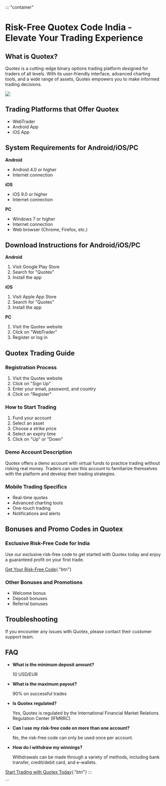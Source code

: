::: \"container\"
# Risk-Free Quotex Code India - Elevate Your Trading Experience

## What is Quotex?

Quotex is a cutting-edge binary options trading platform designed for
traders of all levels. With its user-friendly interface, advanced
charting tools, and a wide range of assets, Quotex empowers you to make
informed trading decisions.

[![](https://static.quotex.io/files/4_en/300_250.jpg)](https://traff.sbs/brokerqxlid)

## Trading Platforms that Offer Quotex

-   WebTrader
-   Android App
-   iOS App

## System Requirements for Android/iOS/PC

**Android**

-   Android 4.0 or higher
-   Internet connection

**iOS**

-   iOS 9.0 or higher
-   Internet connection

**PC**

-   Windows 7 or higher
-   Internet connection
-   Web browser (Chrome, Firefox, etc.)

## Download Instructions for Android/iOS/PC

**Android**

1.  Visit Google Play Store
2.  Search for "Quotex"
3.  Install the app

**iOS**

1.  Visit Apple App Store
2.  Search for "Quotex"
3.  Install the app

**PC**

1.  Visit the Quotex website
2.  Click on "WebTrader"
3.  Register or log in

## Quotex Trading Guide

### Registration Process

1.  Visit the Quotex website
2.  Click on "Sign Up"
3.  Enter your email, password, and country
4.  Click on "Register"

### How to Start Trading

1.  Fund your account
2.  Select an asset
3.  Choose a strike price
4.  Select an expiry time
5.  Click on "Up" or "Down"

### Demo Account Description

Quotex offers a demo account with virtual funds to practice trading
without risking real money. Traders can use this account to familiarize
themselves with the platform and develop their trading strategies.

### Mobile Trading Specifics

-   Real-time quotes
-   Advanced charting tools
-   One-touch trading
-   Notifications and alerts

## Bonuses and Promo Codes in Quotex

### Exclusive Risk-Free Code for India

Use our exclusive risk-free code to get started with Quotex today and
enjoy a guaranteed profit on your first trade.

[Get Your Risk-Free
Code](\%22https://traff.sbs/brokerqxsignup\%22){."btn"}

### Other Bonuses and Promotions

-   Welcome bonus
-   Deposit bonuses
-   Referral bonuses

## Troubleshooting

If you encounter any issues with Quotex, please contact their customer
support team.

## FAQ

-   **What is the minimum deposit amount?**

    10 USD/EUR

-   **What is the maximum payout?**

    90% on successful trades

-   **Is Quotex regulated?**

    Yes, Quotex is regulated by the International Financial Market
    Relations Regulation Center (IFMRRC)

-   **Can I use my risk-free code on more than one account?**

    No, the risk-free code can only be used once per account.

-   **How do I withdraw my winnings?**

    Withdrawals can be made through a variety of methods, including bank
    transfer, credit/debit card, and e-wallets.

[Start Trading with Quotex
Today](\%22https://traff.sbs/brokerqxsignup\%22){."btn"}
:::

\`\`\`

